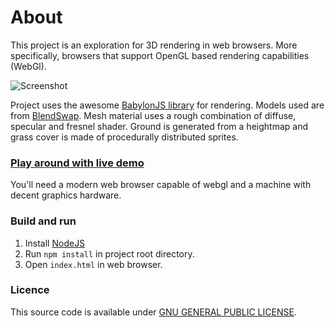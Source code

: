 # About
This project is an exploration for 3D rendering in web browsers.
More specifically, browsers that support OpenGL based rendering capabilities (WebGl).

![Screenshot](http://codebysd.github.io/webgl_3d_exp/screenshots/screenshot1.jpg)

Project uses the awesome [BabylonJS library](https://github.com/BabylonJS/Babylon.js) for rendering.
Models used are from [BlendSwap](http://www.blendswap.com/).
Mesh material uses a rough combination of diffuse, specular and fresnel shader.
Ground is generated from a heightmap and grass cover is made of procedurally distributed sprites.

### [Play around with live demo](http://codebysd.github.io/webgl_3d_exp/)
You'll need a modern web browser capable of webgl and a machine with decent graphics hardware.

### Build and run
1. Install [NodeJS](http://www.nodejs.org)
3. Run `npm install` in project root directory.
4. Open `index.html` in web browser.

### Licence
This source code is available under [GNU GENERAL PUBLIC LICENSE](https://github.com/codebysd/webgl_3d_exp/blob/gh-pages/LICENSE.txt).
